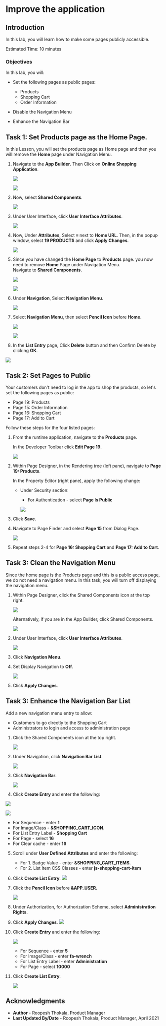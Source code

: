 # Improve the application

## Introduction

In this lab, you will learn how to make some pages publicly accessible.

Estimated Time: 10 minutes

<!--
Watch the video below for a quick walk through of the lab.

[](youtube:lwQ3lvul9iE)
-->
### Objectives
In this lab, you will:
- Set the following pages as public pages:
    - Products
    - Shopping Cart
    - Order Information

- Disable the Navigation Menu

- Enhance the Navigation Bar

## Task 1: Set Products page as the Home Page.

In this Lesson, you will set the products page as Home page and then you will remove the **Home** page under Navigation Menu.

1. Navigate to the **App Builder**. Then Click on **Online Shopping Application**.

    ![](images/navigate-to-osa1.png " ")

    ![](images/navigate-to-osa2.png " ")

2. Now, select **Shared Components**.

    ![](images/navigate-t-sc1.png " ")

3. Under User Interface, click **User Interface Attributes**.

    ![](./images/select-uia.png " ")

4. Now, Under **Attributes**, Select **≡** next to **Home URL**. Then, in the popup window, select **19 PRODUCTS** and click **Apply Changes**.

    ![](./images/change-home-page.png " ")

5. Since you have changed the **Home Page** to **Products** page. you now need to remove **Home** Page under Navigation Menu.  
Navigate to **Shared Components**.

    ![](./images/navigate-to-sc2.png " ")

    ![](./images/navigate-to-sc3.png " ")

6. Under **Navigation**, Select **Navigation Menu**.

    ![](./images/select-navigation-menu.png " ")

7. Select **Navigation Menu**, then select **Pencil Icon** before **Home**.

    ![](./images/select-navigation-menu1.png " ")

    ![](./images/edit-home1.png " ")

8. In the **List Entry** page, Click **Delete** button and then Confirm Delete by clicking **OK**.

  ![](./images/delete-home-entry1.png " ")

## Task 2: Set Pages to Public
Your customers don't need to log in the app to shop the products, so let's set the following pages as public:
- Page 19: Products
- Page 15: Order Information
- Page 16: Shopping Cart
- Page 17: Add to Cart

Follow these steps for the four listed pages:

1. From the runtime application, navigate to the **Products** page.

    In the Developer Toolbar click **Edit Page 19**.

    ![](./images/navigate-to-page19.png " ")

2. Within Page Designer, in the Rendering tree (left pane), navigate to  **Page 19: Products**.

    In the Property Editor (right pane), apply the following change:
    - Under Security section:
        - For Authentication - select **Page Is Public**  

      ![](./images/edit-page19.png " ")

3. Click **Save**.

4. Navigate to Page Finder and select **Page 15** from Dialog Page.

    ![](./images/navigate-to-page-finder.png " ")
    
5. Repeat steps 2-4 for **Page 16: Shopping Cart** and **Page 17: Add to Cart**.

## Task 3: Clean the Navigation Menu
Since the home page is the Products page and this is a public access page, we do not need a navigation menu.
In this task, you will turn off displaying the navigation menu.

1. Within Page Designer, click the Shared Components icon at the top right.

    ![](./images/click-sc-icon.png " ")

   Alternatively, if you are in the App Builder, click Shared Components.

   ![](./images/navigate-t-sc1.png " ")

2. Under User Interface, click **User Interface Attributes**.

    ![](./images/select-uia1.png " ")

3. Click **Navigation Menu**.

4. Set Display Navigation to **Off**.

    ![](./images/nav-menu-disp-off.png " ")

5. Click **Apply Changes**.

## Task 3: Enhance the Navigation Bar List
Add a new navigation menu entry to allow:
- Customers to go directly to the Shopping Cart
- Administrators to login and access to administration page

1. Click the Shared Components icon at the top right.

    ![](./images/click-sc-icon1.png " ")
2. Under Navigation, click **Navigation Bar List**.

    ![](./images/navigation-bar.png " ")

3. Click **Navigation Bar**.

    ![](./images/navigation-bar1.png " ")

4. Click **Create Entry** and enter the following:

  ![](./images/create-entry1.png " ")

  ![](./images/create-entry2.png " ")
    
   - For Sequence - enter **1**
   - For Image/Class - **&SHOPPING\_CART\_ICON.**
   - For List Entry Label - **Shopping Cart**
   - For Page - select **16**
   - For Clear cache - enter **16**


5. Scroll under **User Defined Attributes** and enter the following:
    - For 1. Badge Value - enter  **&SHOPPING\_CART\_ITEMS.**
    - For 2. List Item CSS Classes - enter **js-shopping-cart-item**

6. Click **Create List Entry**.
    ![](./images/create-entry3.png " ")

7. Click the **Pencil Icon** before **&APP_USER.**

    ![](./images/click-app-user.png " ")

8. Under Authorization, for Authorization Scheme, select **Administration Rights**.

9. Click **Apply Changes**.
    ![](./images/set-admin-rights.png " ")

4. Click **Create Entry**  and enter the following:

    ![](./images/create-entry11.png " ")

    - For Sequence - enter **5**
    - For Image/Class - enter **fa-wrench**
    - For List Entry Label - enter **Administration**
    - For Page - select **10000**


5. Click **Create List Entry**.

    ![](./images/create-entry12.png " ")
<!--
You now know how to enhance and mantain both navigation menu and navigation bar. You may now **proceed to the next lab**.-->
## **Acknowledgments**

- **Author** - Roopesh Thokala, Product Manager
- **Last Updated By/Date** - Roopesh Thokala, Product Manager, April 2021
